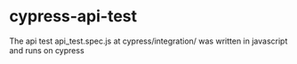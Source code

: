 # cypress-api-test

The api test api_test.spec.js at cypress/integration/ was written in javascript and runs on cypress 
